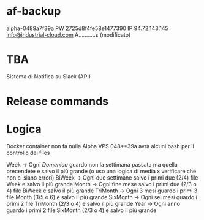 # af-backup

alpha-0489a7f39a
PW  2725d8f4fe58e1477390
IP 94.72.143.145
info@industrial-cloud.com
A...........s (modificato) 
# TBA
Sistema di Notifica su Slack (API) 
<!-- Sistema di Notifica su Mail (API)  -->

# Release commands

# Logica
Docker container non fa nulla
Alpha VPS 048**39a avrà alcuni bash per il controllo dei files

Week → Ogni *Domenica* guardo non la settimana passata ma quella precendete e salvo il più grande (o uso una logica di media x verificare che non ci siano errori)
BiWeek → Ogni due settimane salvo i primi due (2/4) file Week e salvo il più grande
Month → Ogni fine mese salvo i primi due (2/3 o 4) file BiWeek e salvo il più grande
TriMonth → Ogni 3 mesi guardo i primi 3 file Month (3/5 o 6) e salvo il più grande
SixMonth → Ogni sei mesi guardo i primi 2 file TriMonth (2/3 o 4) e salvo il più grande 
Year → Ogni anno guardo i primi 2 file SixMonth (2/3 o 4) e salvo il più grande

